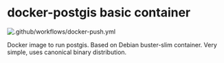 # docker-postgis basic container

![.github/workflows/docker-push.yml](https://github.com/dmanto/docker-postgis/workflows/.github/workflows/docker-push.yml/badge.svg)

Docker image to run postgis. Based on Debian buster-slim container. Very simple, uses canonical binary distribution.
